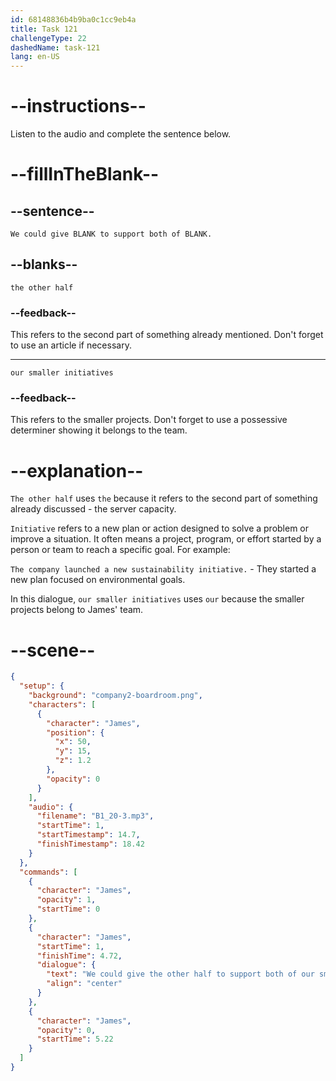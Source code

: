 ```yaml
---
id: 68148836b4b9ba0c1cc9eb4a
title: Task 121
challengeType: 22
dashedName: task-121
lang: en-US
---
```


<!-- (Audio) James: We could give the other half to support both of our smaller initiatives. -->

# --instructions--

Listen to the audio and complete the sentence below.

# --fillInTheBlank--

## --sentence--

`We could give BLANK to support both of BLANK.`

## --blanks--

`the other half`

### --feedback--

This refers to the second part of something already mentioned. Don't forget to use an article if necessary.

---

`our smaller initiatives`

### --feedback--

This refers to the smaller projects. Don't forget to use a possessive determiner showing it belongs to the team.

# --explanation--

`The other half` uses `the` because it refers to the second part of something already discussed - the server capacity.

`Initiative` refers to a new plan or action designed to solve a problem or improve a situation. It often means a project, program, or effort started by a person or team to reach a specific goal. For example:

`The company launched a new sustainability initiative.` - They started a new plan focused on environmental goals.

In this dialogue, `our smaller initiatives` uses `our` because the smaller projects belong to James' team.

# --scene--

```json
{
  "setup": {
    "background": "company2-boardroom.png",
    "characters": [
      {
        "character": "James",
        "position": {
          "x": 50,
          "y": 15,
          "z": 1.2
        },
        "opacity": 0
      }
    ],
    "audio": {
      "filename": "B1_20-3.mp3",
      "startTime": 1,
      "startTimestamp": 14.7,
      "finishTimestamp": 18.42
    }
  },
  "commands": [
    {
      "character": "James",
      "opacity": 1,
      "startTime": 0
    },
    {
      "character": "James",
      "startTime": 1,
      "finishTime": 4.72,
      "dialogue": {
        "text": "We could give the other half to support both of our smaller initiatives.",
        "align": "center"
      }
    },
    {
      "character": "James",
      "opacity": 0,
      "startTime": 5.22
    }
  ]
}
```

